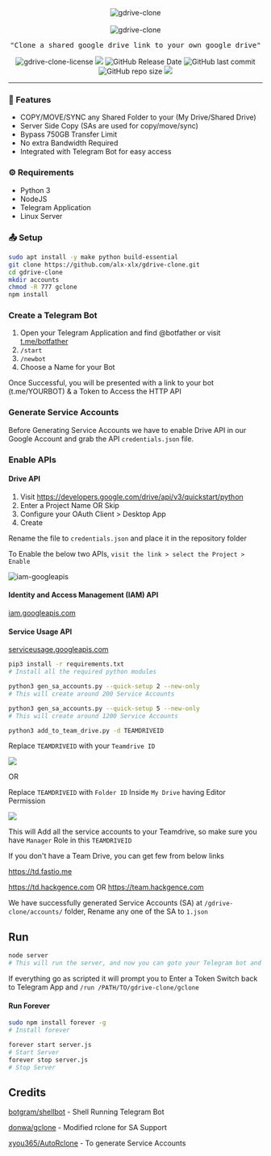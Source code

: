 <div align="center">
<img src="https://i.imgur.com/kUxdreS.png" alt="gdrive-clone" height="">
<br></br>
<img src="https://i.imgur.com/CAHWIDk.png" alt="gdrive-clone" height="">
<pre>
"Clone a shared google drive link to your own google drive"
</pre>

<img alt="gdrive-clone-license" src="https://img.shields.io/badge/Open_source-MIT-red.svg?logo=git&logoColor=green"/>
<img src="https://img.shields.io/github/last-commit/alx-xlx/gdrive-clone.svg?logo=Sublime+Text&logoColor=green&label=Active"/>
<img alt="GitHub Release Date" src="https://img.shields.io/github/release-date/alx-xlx/gdrive-clone">
<img alt="GitHub last commit" src="https://img.shields.io/github/last-commit/alx-xlx/gdrive-clone">
<img alt="GitHub repo size" src="https://img.shields.io/github/repo-size/alx-xlx/gdrive-clone">
<img src="https://hits.seeyoufarm.com/api/count/incr/badge.svg?url=https%3A%2F%2Fgithub.com%2Falx-xlx%2Fgdrive-clone&count_bg=%2379C83D&title_bg=%23555555&icon=&icon_color=%23E7E7E7&title=Views&edge_flat=false"/>


<hr/>
</div>





### 🌠 Features

- COPY/MOVE/SYNC any Shared Folder to your (My Drive/Shared Drive)
- Server Side Copy (SAs are used for copy/move/sync)
- Bypass 750GB Transfer Limit
- No extra Bandwidth Required
- Integrated with Telegram Bot for easy access 



### ⚙️ Requirements
- Python 3
- NodeJS
- Telegram Application
- Linux Server 

### 📤 Setup


```sh
sudo apt install -y make python build-essential
git clone https://github.com/alx-xlx/gdrive-clone.git
cd gdrive-clone
mkdir accounts
chmod -R 777 gclone
npm install
```



### Create a Telegram Bot

1. Open your Telegram Application and find @botfather or visit [t.me/botfather](https://t.me/botfather)
2. `/start`
3. `/newbot`
4. Choose a Name for your Bot

Once Successful, you will be presented with a link to your bot (t.me/YOURBOT) & a Token to Access the HTTP API



### Generate Service Accounts

Before Generating Service Accounts we have to enable Drive API in our Google Account and grab the API `credentials.json` file.

### Enable APIs

#### Drive API

1. Visit https://developers.google.com/drive/api/v3/quickstart/python
2. Enter a Project Name OR Skip
3. Configure your OAuth Client > Desktop App
4. Create

Rename the file to `credentials.json` and place it in the repository folder

To Enable the below two APIs, `visit the link > select the Project > Enable`

![iam-googleapis](https://i.imgur.com/hJP61iq.png)

#### Identity and Access Management (IAM) API
[iam.googleapis.com](https://console.developers.google.com/apis/library/iam.googleapis.com)

#### Service Usage API
[serviceusage.googleapis.com](https://console.developers.google.com/apis/library/serviceusage.googleapis.com)


```sh
pip3 install -r requirements.txt
# Install all the required python modules
```

```sh
python3 gen_sa_accounts.py --quick-setup 2 --new-only
# This will create around 200 Service Accounts
```

```sh
python3 gen_sa_accounts.py --quick-setup 5 --new-only
# This will create around 1200 Service Accounts
```


```sh
python3 add_to_team_drive.py -d TEAMDRIVEID
```
Replace `TEAMDRIVEID` with your `Teamdrive ID`

![](https://i.imgur.com/53g521H.png)

OR 

Replace `TEAMDRIVEID` with `Folder ID` Inside `My Drive` having Editor Permission

![](https://i.imgur.com/hqPT2Jx.png)


This will Add all the service accounts to your Teamdrive, so make sure you have `Manager` Role in this `TEAMDRIVEID`



If you don't have a Team Drive, you can get few from below links

https://td.fastio.me

https://td.hackgence.com OR https://team.hackgence.com



We have successfully generated Service Accounts (SA)
at `/gdrive-clone/accounts/` folder, Rename any one of the SA to `1.json`


## Run

```sh
node server
# This will run the server, and now you can goto your Telegram bot and run commands
```
If everything go as scripted it will prompt you to Enter a Token
Switch back to Telegram App and `/run /PATH/TO/gdrive-clone/gclone`

<!-- ## Important -->

#### Run Forever

```sh
sudo npm install forever -g
# Install forever
```

```sh
forever start server.js
# Start Server
forever stop server.js
# Stop Server
```

## Credits

[botgram/shellbot](https://github.com/botgram/shell-bot) - Shell Running Telegram Bot

[donwa/gclone](https://github.com/donwa/gclone) - Modified rclone for SA Support

[xyou365/AutoRclone](https://github.com/xyou365/AutoRclone) - To generate Service Accounts